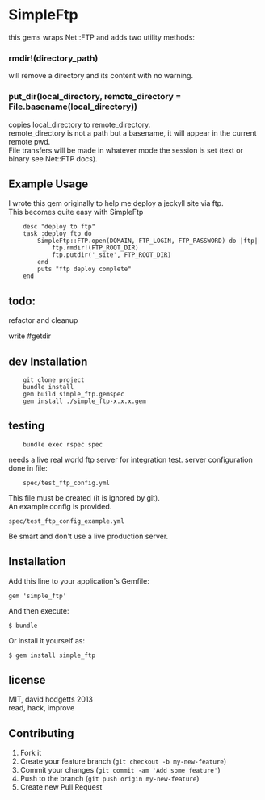 # SimpleFtp

this gems wraps Net::FTP and adds two utility methods:

### rmdir!(directory_path)

will remove a directory and its content with no warning.

### put_dir(local_directory, remote_directory = File.basename(local_directory))

copies local_directory to remote_directory.  
remote_directory is not a path but a basename, it will appear in the current remote pwd.  
File transfers will be made in whatever mode the session is set (text or binary see Net::FTP docs).

## Example Usage

I wrote this gem originally to help me deploy a jeckyll site via ftp.  
This becomes quite easy with SimpleFtp

		desc "deploy to ftp"
		task :deploy_ftp do
			SimpleFtp::FTP.open(DOMAIN, FTP_LOGIN, FTP_PASSWORD) do |ftp|
				ftp.rmdir!(FTP_ROOT_DIR)
				ftp.putdir('_site', FTP_ROOT_DIR)
			end
			puts "ftp deploy complete"
		end

## todo:

refactor and cleanup

write #getdir

## dev Installation

		git clone project
		bundle install
		gem build simple_ftp.gemspec
		gem install ./simple_ftp-x.x.x.gem

## testing

		bundle exec rspec spec

needs a live real world ftp server for integration test. 
server configuration done in file:

		spec/test_ftp_config.yml

This file must be created (it is ignored by git).  
An example config is provided. 

	spec/test_ftp_config_example.yml

Be smart and don't use a live production server.


## Installation

Add this line to your application's Gemfile:

    gem 'simple_ftp'

And then execute:

    $ bundle

Or install it yourself as:

    $ gem install simple_ftp


## license 

MIT, david hodgetts 2013  
read, hack, improve



## Contributing

1. Fork it
2. Create your feature branch (`git checkout -b my-new-feature`)
3. Commit your changes (`git commit -am 'Add some feature'`)
4. Push to the branch (`git push origin my-new-feature`)
5. Create new Pull Request